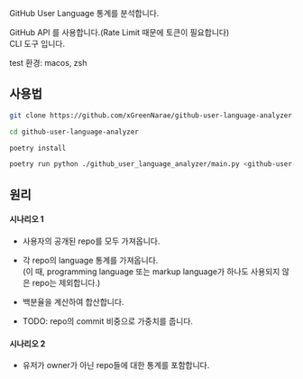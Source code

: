 

GitHub User Language 통계를 분석합니다.

GitHub API 를 사용합니다.(Rate Limit 때문에 토큰이 필요합니다)  
CLI 도구 입니다.  

test 환경: macos, zsh  


## 사용법

```zsh
git clone https://github.com/xGreenNarae/github-user-language-analyzer.git  

cd github-user-language-analyzer  

poetry install  

poetry run python ./github_user_language_analyzer/main.py <github-user-name> <github-token>  

```


## 원리

#### 시나리오 1
- 사용자의 공개된 repo를 모두 가져옵니다.  
- 각 repo의 language 통계를 가져옵니다.  
(이 때, programming language 또는 markup language가 하나도 사용되지 않은 repo는 제외합니다.)
- 백분율을 계산하여 합산합니다.  

- TODO: repo의 commit 비중으로 가중치를 줍니다.  

#### 시나리오 2  
- 유저가 owner가 아닌 repo들에 대한 통계를 포함합니다.  


